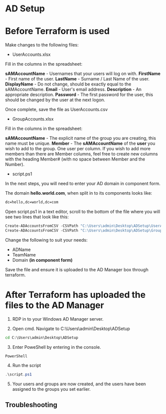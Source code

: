 # AD Setup

# Before Terraform is used

Make changes to the following files:

* UserAccounts.xlsx

Fill in the columns in the spreadsheet:

**sAMAccountName** - Usernames that your users will log on with.
**FirstName** - First name of the user.
**LastName** - Surname / Last Name of the user.
**DisplayName** - Do not change, should be exactly equal to the sAMAccountName.
**Email** - User's email address.
**Description** - An appropriate description.
**Password** - The first password for the user, this should be changed by the user at the next logon.

Once complete, save the file as UserAccounts.csv

* GroupAccounts.xlsx

Fill in the columns in the spreadsheet:

**sAMAccountName** - The explicit name of the group you are creating, this name must be unique.
**Member** - The **sAMAccountName** of the **user** you wish to add to the group. One user per column. If you wish to add more members than there are Member columns, feel free to create new columns with the heading Member# (with no space between Member and the Number).

* script.ps1

In the next steps, you will need to enter your AD domain in component form.

The domain **hello.world.com**, when split in to its components looks like:

```txt
dc=hello,dc=world,dc=com
```

Open script.ps1 in a text editor, scroll to the bottom of the file where you will see two lines that look like this:

```powershell
Create-ADAccountsFromCSV -CSVPath "C:\Users\admin\Desktop\ADSetup\UserAccounts.csv" -ADName "ad" -TeamName "helloworld377323" -Type "User" -Domain "DC=ad,DC=cedc,DC=cloud"
Create-ADAccountsFromCSV -CSVPath "C:\Users\admin\Desktop\ADSetup\GroupAccounts.csv" -ADName "ad" -TeamName "helloworld377323" -Type "Group" -Domain "DC=ad,DC=cedc,DC=cloud"
```

Change the following to suit your needs:

* ADName
* TeamName
* Domain **(in component form)**

Save the file and ensure it is uploaded to the AD Manager box through terraform.

# After Terraform has uploaded the files to the AD Manager

1. RDP in to your Windows AD Manager server.

2. Open cmd. Navigate to C:\Users\admin\Desktop\ADSetup

```cmd
cd C:\Users\admin\Desktop\ADSetup
```

3. Enter PoweShell by entering in the console.

```cmd
PowerShell
```

4. Run the script

```powershell
.\script.ps1
```

5. Your users and groups are now created, and the users have been assigned to the groups you set earlier.


## Troubleshooting

